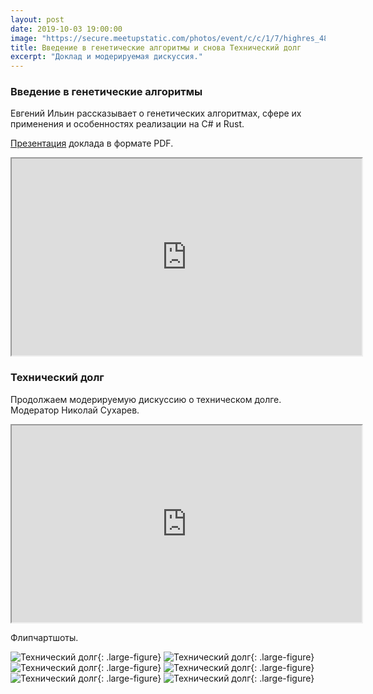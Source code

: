 ```yaml
---
layout: post
date: 2019-10-03 19:00:00
image: "https://secure.meetupstatic.com/photos/event/c/c/1/7/highres_485212247.jpeg"
title: Введение в генетические алгоритмы и снова Технический долг
excerpt: "Доклад и модерируемая дискуссия."
---
```


### Введение в генетические алгоритмы

Евгений Ильин рассказывает о генетических алгоритмах, сфере их применения и особенностях реализации на C# и Rust.

[Презентация](/downloads/genetic-algorithms.pdf) доклада в формате PDF.

<div class="video">
  <iframe width="560" height="315" src="https://www.youtube.com/embed/89Wk0kNnbJQ" allow="accelerometer; autoplay; encrypted-media; gyroscope; picture-in-picture" allowfullscreen></iframe>
</div>

### Технический долг

Продолжаем модерируемую дискуссию о техническом долге. Модератор Николай Сухарев.

<div class="video">
  <iframe width="560" height="315" src="https://www.youtube.com/embed/js-y_qscCGw" allow="accelerometer; autoplay; encrypted-media; gyroscope; picture-in-picture" allowfullscreen></iframe>
</div>

Флипчартшоты.

![Технический долг](https://secure.meetupstatic.com/photos/event/9/c/f/4/highres_485440180.jpeg){: .large-figure}
![Технический долг](https://secure.meetupstatic.com/photos/event/a/4/4/8/highres_485442056.jpeg){: .large-figure}
![Технический долг](https://secure.meetupstatic.com/photos/event/a/4/4/a/highres_485442058.jpeg){: .large-figure}
![Технический долг](https://secure.meetupstatic.com/photos/event/a/4/5/d/highres_485442077.jpeg){: .large-figure}
![Технический долг](https://secure.meetupstatic.com/photos/event/a/4/6/4/highres_485442084.jpeg){: .large-figure}
![Технический долг](https://secure.meetupstatic.com/photos/event/a/4/6/5/highres_485442085.jpeg){: .large-figure}
